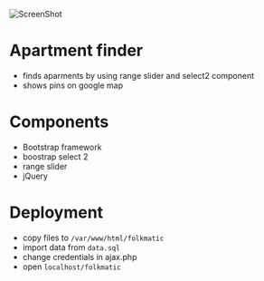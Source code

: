 ![ScreenShot](http://nikolabodr.com/images/portfolio.gif)

# Apartment finder
- finds aparments by using range slider and select2 component
- shows pins on google map

# Components
- Bootstrap framework
- boostrap select 2
- range slider
- jQuery

# Deployment
- copy files to `/var/www/html/folkmatic`
- import data from `data.sql`
- change credentials in ajax.php
- open `localhost/folkmatic`

